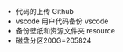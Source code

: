 - 代码的上传 <Badge type='info'>Github</Badge>
- vscode 用户代码备份 <Badge type='info'>vscode</Badge>
- 备份壁纸和资源文件夹 <Badge type='info'>resource</Badge>
- 磁盘分区200G=205824 